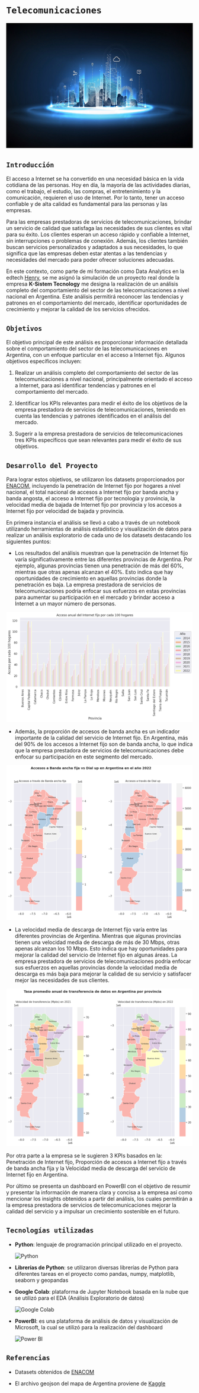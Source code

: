 # ```Telecomunicaciones```

![telecomunicaciones](imagenes/technology.jpg)

## ```Introducción```

El acceso a Internet se ha convertido en una necesidad básica en la vida cotidiana de las personas. Hoy en día, la mayoría de las actividades diarias, como el trabajo, el estudio, las compras, el entretenimiento y la comunicación, requieren el uso de Internet. Por lo tanto, tener un acceso confiable y de alta calidad es fundamental para las personas y las empresas.

Para las empresas prestadoras de servicios de telecomunicaciones, brindar un servicio de calidad que satisfaga las necesidades de sus clientes es vital para su éxito. Los clientes esperan un acceso rápido y confiable a Internet, sin interrupciones o problemas de conexión. Además, los clientes también buscan servicios personalizados y adaptados a sus necesidades, lo que significa que las empresas deben estar atentas a las tendencias y necesidades del mercado para poder ofrecer soluciones adecuadas.

En este contexto, como parte de mi formación como Data Analytics en la edtech [Henry](https://www.soyhenry.com/), se me asignó la simulación de un proyecto real donde la empresa **K-Sistem Tecnology** me designa la realización de un análisis completo del comportamiento del sector de las telecomunicaciones a nivel nacional en Argentina. Este análisis permitirá reconocer las tendencias y patrones en el comportamiento del mercado, identificar oportunidades de crecimiento y mejorar la calidad de los servicios ofrecidos.

## ```Objetivos```

El objetivo principal de este análisis es proporcionar información detallada sobre el comportamiento del sector de las telecomunicaciones en Argentina, con un enfoque particular en el acceso a Internet fijo. Algunos objetivos específicos incluyen:

1. Realizar un análisis completo del comportamiento del sector de las telecomunicaciones a nivel nacional, principalmente orientado el acceso a Internet, para así identificar tendencias y patrones en el comportamiento del mercado.

2. Identificar los KPIs relevantes para medir el éxito de los objetivos de la empresa prestadora de servicios de telecomunicaciones, teniendo en cuenta las tendencias y patrones identificados en el análisis del mercado.

3. Sugerir a la empresa prestadora de servicios de telecomunicaciones tres KPIs específicos que sean relevantes para medir el éxito de sus objetivos.

## ```Desarrollo del Proyecto```

Para lograr estos objetivos, se utilizaron los datasets proporcionados por [ENACOM](https://datosabiertos.enacom.gob.ar/dashboards/20000/acceso-a-internet/), incluyendo la penetración de Internet fijo por hogares a nivel nacional, el total nacional de accesos a Internet fijo por banda ancha y banda angosta, el acceso a Internet fijo por tecnología y provincia, la velocidad media de bajada de Internet fijo por provincia y los accesos a Internet fijo por velocidad de bajada y provincia.

En primera instancia el análisis se llevó a cabo a través de un notebook utilizando herramientas de análisis estadístico y visualización de datos para realizar un análisis exploratorio de cada uno de los datasets destacando los siguientes puntos:

- Los resultados del análisis muestran que la penetración de Internet fijo varía significativamente entre las diferentes provincias de Argentina. Por ejemplo, algunas provincias tienen una penetración de más del 60%, mientras que otras apenas alcanzan el 40%. Esto indica que hay oportunidades de crecimiento en aquellas provincias donde la penetración es baja. La empresa prestadora de servicios de telecomunicaciones podría enfocar sus esfuerzos en estas provincias para aumentar su participación en el mercado y brindar acceso a Internet a un mayor número de personas.

![accesos_hogares](imagenes/accesos_hogares.png)

- Además, la proporción de accesos de banda ancha es un indicador importante de la calidad del servicio de Internet fijo. En Argentina, más del 90% de los accesos a Internet fijo son de banda ancha, lo que indica que la empresa prestadora de servicios de telecomunicaciones debe enfocar su participación en este segmento del mercado.

![mapa](imagenes/banda_ancha_dialup.png)

- La velocidad media de descarga de Internet fijo varía entre las diferentes provincias de Argentina. Mientras que algunas provincias tienen una velocidad media de descarga de más de 30 Mbps, otras apenas alcanzan los 10 Mbps. Esto indica que hay oportunidades para mejorar la calidad del servicio de Internet fijo en algunas áreas. La empresa prestadora de servicios de telecomunicaciones podría enfocar sus esfuerzos en aquellas provincias donde la velocidad media de descarga es más baja para mejorar la calidad de su servicio y satisfacer mejor las necesidades de sus clientes.

![velocidad_media](imagenes/velocidad_media.png)

Por otra parte a la empresa se le sugieren 3 KPIs basados en la: Penetración de Internet fijo, Proporción de accesos a Internet fijo a través de banda ancha fija y la Velocidad media de descarga del servicio de Internet fijo en Argentina.

Por último se presenta un dashboard en PowerBI con el objetivo de resumir y presentar la información de manera clara y concisa a la empresa así como mencionar los insights obtenidos a partir del análisis, los cuales permitirán a la empresa prestadora de servicios de telecomunicaciones mejorar la calidad del servicio y a impulsar un crecimiento sostenible en el futuro.

## ```Tecnologías utilizadas```

- **Python**: lenguaje de programación principal utilizado en el proyecto.

    ![Python](https://img.shields.io/badge/Python-3776AB.svg?style=for-the-badge&logo=Python&logoColor=white)

- **Librerías de Python**: se utilizaron diversas librerías de Python para diferentes tareas en el proyecto como pandas, numpy, matplotlib, seaborn y geopandas

- **Google Colab**: plataforma de Jupyter Notebook basada en la nube que se utilizó para el EDA (Análisis Exploratorio de datos)

    ![Google Colab](https://img.shields.io/badge/Google%20Colab-F9AB00.svg?style=for-the-badge&logo=Google-Colab&logoColor=white)

- **PowerBI**: es una plataforma de análisis de datos y visualización de Microsoft, la cual se utilizó para la realización del dashboard

    ![Power BI](https://img.shields.io/badge/Power%20BI-F2C811.svg?style=for-the-badge&logo=Power-BI&logoColor=white)

## ```Referencias```

- Datasets obtenidos de [ENACOM](https://datosabiertos.enacom.gob.ar/dashboards/20000/acceso-a-internet/)

- El archivo geojson del mapa de Argentina proviene de [Kaggle](https://www.kaggle.com/datasets/pablomgomez21/geojson-file-provincias-argentinas)